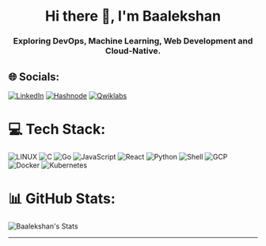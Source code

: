 <h1 align="center">Hi there 👋, I'm Baalekshan</h1>
<h3 align="center">Exploring DevOps, Machine Learning, Web Development and Cloud-Native.</h3>


## 🌐 Socials:
[![LinkedIn](https://img.shields.io/badge/linkedin-%230077B5.svg?style=for-the-badge&logo=linkedin&logoColor=white)](https://www.linkedin.com/in/baalekshan/) [![Hashnode](https://img.shields.io/badge/Hashnode-%231158F0.svg?style=for-the-badge&logo=Hashnode&logoColor=white)](https://baalekshan.hashnode.dev/) [![Qwiklabs](https://img.shields.io/badge/Qwiklabs-%237B77E6.svg?style=for-the-badge&logo=QwikLabs&logoColor=white)](https://www.cloudskillsboost.google/public_profiles/cfe68d0e-4862-49ef-b824-52034d9908a6)

# 💻 Tech Stack:
![LINUX](https://img.shields.io/badge/Linux-FCC624?style=for-the-badge&logo=linux&logoColor=black) ![C](https://img.shields.io/badge/c-%2300599C.svg?style=for-the-badge&logo=c&logoColor=white) ![Go](https://img.shields.io/badge/go-%2300ADD8.svg?style=for-the-badge&logo=go&logoColor=white) ![JavaScript](https://img.shields.io/badge/javascript-%23323330.svg?style=for-the-badge&logo=javascript&logoColor=%23F7DF1E) ![React](https://img.shields.io/badge/react-%2320232a.svg?style=for-the-badge&logo=react&logoColor=%2361DAFB) ![Python](https://img.shields.io/badge/python-3670A0?style=for-the-badge&logo=python&logoColor=ffdd54) ![Shell](https://img.shields.io/badge/Shell-%234ea94b.svg?style=for-the-badge&logo=shell&logoColor=white) ![GCP](https://img.shields.io/badge/GCP-%23FFFFFF.svg?style=for-the-badge&logo=GoogleCloud&logoColor=blue) ![Docker](https://img.shields.io/badge/docker-%230db7ed.svg?style=for-the-badge&logo=docker&logoColor=white) ![Kubernetes](https://img.shields.io/badge/kubernetes-%23326ce5.svg?style=for-the-badge&logo=kubernetes&logoColor=white) 

# 📊 GitHub Stats:
![Baalekshan's Stats](https://github-readme-stats.vercel.app/api?username=Baalekshan&theme=tokyonight&show_icons=true&hide_border=true&count_private=true) 

---
